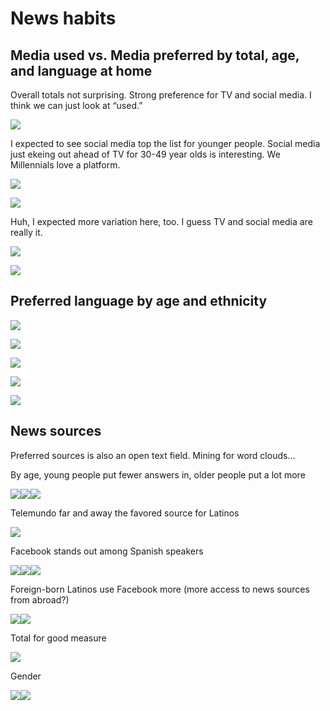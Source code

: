 News habits
================

## Media used vs. Media preferred by total, age, and language at home

Overall totals not surprising. Strong preference for TV and social
media. I think we can just look at “used.”

![](news_habits_files/figure-gfm/modes_used_preferred_total-1.png)<!-- -->

I expected to see social media top the list for younger people. Social
media just ekeing out ahead of TV for 30-49 year olds is interesting. We
Millennials love a platform.

![](news_habits_files/figure-gfm/modes_age-1.png)<!-- -->

![](news_habits_files/figure-gfm/mode_lang-1.png)<!-- -->

Huh, I expected more variation here, too. I guess TV and social media
are really it.

![](news_habits_files/figure-gfm/mode_gender-1.png)<!-- -->

![](news_habits_files/figure-gfm/mode_pob_latino-1.png)<!-- -->

## Preferred language by age and ethnicity

![](news_habits_files/figure-gfm/lang_pref_total-1.png)<!-- -->

![](news_habits_files/figure-gfm/lang_pref_age-1.png)<!-- -->

![](news_habits_files/figure-gfm/pref_gender-1.png)<!-- -->

![](news_habits_files/figure-gfm/pref_latino_pob-1.png)<!-- -->

![](news_habits_files/figure-gfm/pref_langathome-1.png)<!-- -->

## News sources

Preferred sources is also an open text field. Mining for word clouds…

By age, young people put fewer answers in, older people put a lot more

![](news_habits_files/figure-gfm/clouds_age-1.png)<!-- -->![](news_habits_files/figure-gfm/clouds_age-2.png)<!-- -->![](news_habits_files/figure-gfm/clouds_age-3.png)<!-- -->

Telemundo far and away the favored source for Latinos

![](news_habits_files/figure-gfm/clouds_ethnicity-1.png)<!-- -->

Facebook stands out among Spanish speakers

![](news_habits_files/figure-gfm/clouds_language-1.png)<!-- -->![](news_habits_files/figure-gfm/clouds_language-2.png)<!-- -->![](news_habits_files/figure-gfm/clouds_language-3.png)<!-- -->

Foreign-born Latinos use Facebook more (more access to news sources from
abroad?)

![](news_habits_files/figure-gfm/clouds_latinopob-1.png)<!-- -->![](news_habits_files/figure-gfm/clouds_latinopob-2.png)<!-- -->

Total for good measure

![](news_habits_files/figure-gfm/clouds_total-1.png)<!-- -->

Gender

![](news_habits_files/figure-gfm/clouds_gender-1.png)<!-- -->![](news_habits_files/figure-gfm/clouds_gender-2.png)<!-- -->
